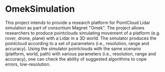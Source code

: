 # OmekSimulation
This project intends to provide a research platform for PointCloud Lidar simulation as part of
 consortium Magnet "Omek".
 The project allows researchers to produce pointclouds simulating movement of a platform
 (e.g. rover, drone, plane) with a Lidar in a 3D world.
 The simulator produces the pointcloud according to a set of parameters (i.e., resolution, range
 and accuracy).
 Using the simulator pointclouds with the same scenario (platform, world, path) with various
 parameters (i.e., resolution, range and accuracy), one can check the ability of suggested
 algorithms to cope errors, low-resolution.
